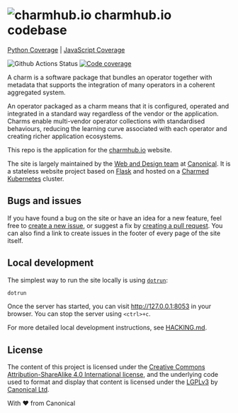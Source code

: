 # ![charmhub.io](https://user-images.githubusercontent.com/6353928/94026467-9dff1480-fdb1-11ea-8026-e866246815fc.png "Charmhub") charmhub.io codebase

[Python Coverage](https://canonical.github.io/charmhub.io/coverage/python) | [JavaScript Coverage](https://canonical.github.io/charmhub.io/coverage/js)

![Github Actions Status](https://github.com/canonical-web-and-design/charmhub.io/workflows/PR%20checks/badge.svg?branch=main) [![Code coverage](https://codecov.io/gh/canonical-web-and-design/charmhub.io/branch/main/graph/badge.svg)](https://codecov.io/gh/canonical-web-and-design/charmhub.io)

A charm is a software package that bundles an operator together with metadata that supports the integration of many operators in a coherent aggregated system.

An operator packaged as a charm means that it is configured, operated and integrated in a standard way regardless of the vendor or the application. Charms enable multi-vendor operator collections with standardised behaviours, reducing the learning curve associated with each operator and creating richer application ecosystems.

This repo is the application for the [charmhub.io](https://charmhub.io) website.

The site is largely maintained by the [Web and Design team](https://ubuntu.com/blog/topics/design) at [Canonical](https://www.canonical.com). It is a stateless website project based on [Flask](https://flask.palletsprojects.com/en/1.1.x/) and hosted on a [Charmed Kubernetes](https://ubuntu.com/kubernetes) cluster.


## Bugs and issues

If you have found a bug on the site or have an idea for a new feature, feel free to [create a new issue](https://github.com/canonical-web-and-design/charmhub.io/issues/new), or suggest a fix by [creating a pull request](https://help.github.com/articles/creating-a-pull-request/). You can also find a link to create issues in the footer of every page of the site itself.


## Local development

The simplest way to run the site locally is using [`dotrun`](https://github.com/canonical/dotrun):

```bash
dotrun
```

Once the server has started, you can visit <http://127.0.0.1:8053> in your browser. You can stop the server using `<ctrl>+c`.

For more detailed local development instructions, see [HACKING.md](HACKING.md).

## License

The content of this project is licensed under the [Creative Commons Attribution-ShareAlike 4.0 International license](https://creativecommons.org/licenses/by-sa/4.0/), and the underlying code used to format and display that content is licensed under the [LGPLv3](http://opensource.org/licenses/lgpl-3.0) by [Canonical Ltd](http://www.canonical.com/).


With ♥ from Canonical
